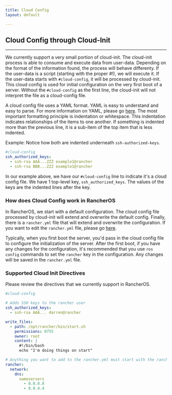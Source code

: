 ```yaml
---
title: Cloud Config
layout: default

---
```


## Cloud Config through Cloud-Init
---

We currently support a very small portion of cloud-init. The cloud-init process is able to consume and execute data from user-data. Depending on the format of the information found, the process will behave differenty. If the user-data is a script (starting with the proper #!<interpreter>), we will execute it. If the user-data starts with `#cloud-config`, it will be processed by cloud-init. This cloud config is used for initial configuration on the very first boot of a server.  Without the `#cloud-config` as the first line, the cloud-init will not interpret the file as a cloud-config file.

A cloud config file uses a YAML format. YAML is easy to understand and easy to parse. For more information on YAML, please go [here](http://www.yaml.org/start.html). The most important formatting principle is indentation or whitespace. This indentation indicates relationships of the items to one another. If something is indented more than the previous line, it is a sub-item of the top item that is less indented.

Example: Notice how both are indented underneath `ssh-authorized-keys`.

```yaml
#cloud-config
ssh_authorized_keys:
  - ssh-rsa AAA...ZZZ example1@rancher
  - ssh-rsa BBB...ZZZ example1@rancher
```

In our example above, we have our `#cloud-config` line to indicate it's a cloud config file. We have 1 top-level key, `ssh_authorized_keys`. The values of the keys are the indented lines after the key.

### How does Cloud Config work in RancherOS

In RancherOS, we start with a default configuration. The cloud config file processed by cloud-init will extend and overwrite the default config. Finally, there is a `rancher.yml` file that will extend and overwrite the configuration. If you want to edit the `rancher.yml` file, please go [here]({{site.baseurl}}/docs/rancher-yml).

Typically, when you first boot the server, you'd pass in the cloud config file to configure the initialization of the server. After the first boot, if you have any changes for the configuration, it's recommended that you use `ros config` commands to set the `rancher` key in the configuration. Any changes will be saved in the `rancher.yml` file.

### Supported Cloud Init Directives

Please review the directives that we currently support in RancherOS.

```yaml
#cloud-config

# Adds SSH keys to the rancher user
ssh_authorized_keys:
  - ssh-rsa AAA... darren@rancher

write_files:
  - path: /opt/rancher/bin/start.sh
    permissions: 0755
    owner: root
    content: |
      #!/bin/bash
      echo "I'm doing things on start"

# Anything you want to add to the rancher.yml must start with the rancher key
rancher:
  network:
    dns:
      nameservers
        - 8.8.8.8
        - 8.8.4.4

```
